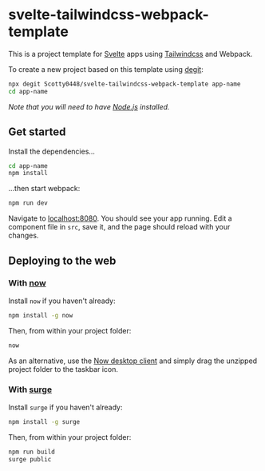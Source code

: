 # svelte-tailwindcss-webpack-template

This is a project template for [Svelte](https://svelte.dev) apps using [Tailwindcss](https://tailwindcss.com) and Webpack.

To create a new project based on this template using [degit](https://github.com/Rich-Harris/degit):

```bash
npx degit Scotty0448/svelte-tailwindcss-webpack-template app-name
cd app-name
```

*Note that you will need to have [Node.js](https://nodejs.org) installed.*


## Get started

Install the dependencies...

```bash
cd app-name
npm install
```

...then start webpack:

```bash
npm run dev
```

Navigate to [localhost:8080](http://localhost:8080). You should see your app running. Edit a component file in `src`, save it, and the page should reload with your changes.


## Deploying to the web

### With [now](https://zeit.co/now)

Install `now` if you haven't already:

```bash
npm install -g now
```

Then, from within your project folder:

```bash
now
```

As an alternative, use the [Now desktop client](https://zeit.co/download) and simply drag the unzipped project folder to the taskbar icon.

### With [surge](https://surge.sh/)

Install `surge` if you haven't already:

```bash
npm install -g surge
```

Then, from within your project folder:

```bash
npm run build
surge public
```

